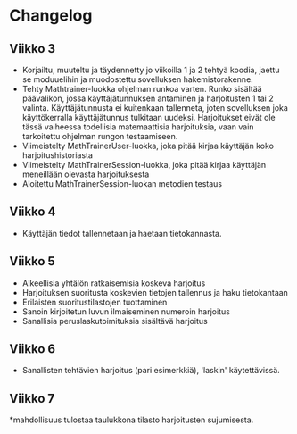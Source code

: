 # Changelog

## Viikko 3

* Korjailtu, muuteltu ja täydennetty jo viikoilla 1 ja 2 tehtyä koodia, jaettu se moduuelihin ja muodostettu sovelluksen hakemistorakenne.
* Tehty Mathtrainer-luokka ohjelman runkoa varten. Runko sisältää päävalikon, jossa käyttäjätunnuksen antaminen ja harjoitusten 1 tai 2 valinta. Käyttäjätunnusta ei kuitenkaan tallenneta, joten sovelluksen joka käyttökerralla käyttäjätunnus tulkitaan uudeksi. Harjoitukset eivät ole tässä vaiheessa todellisia matemaattisia harjoituksia, vaan vain tarkoitettu ohjelman rungon testaamiseen. 
* Viimeistelty MathTrainerUser-luokka, joka pitää kirjaa käyttäjän koko harjoitushistoriasta
* Viimeistelty MathTrainerSession-luokka, joka pitää kirjaa käyttäjän meneillään olevasta harjoituksesta
* Aloitettu MathTrainerSession-luokan metodien testaus

## Viikko 4
* Käyttäjän tiedot tallennetaan ja haetaan tietokannasta.

## Viikko 5
* Alkeellisia yhtälön ratkaisemisia koskeva harjoitus
* Harjoituksen suoritusta koskevien tietojen tallennus ja haku tietokantaan
* Erilaisten suoritustilastojen tuottaminen
* Sanoin kirjoitetun luvun ilmaiseminen numeroin harjoitus
* Sanallisia peruslaskutoimituksia sisältävä harjoitus

## Viikko 6
* Sanallisten tehtävien harjoitus (pari esimerkkiä), 'laskin' käytettävissä.

## Viikko 7
*mahdollisuus tulostaa taulukkona tilasto harjoitusten sujumisesta.

